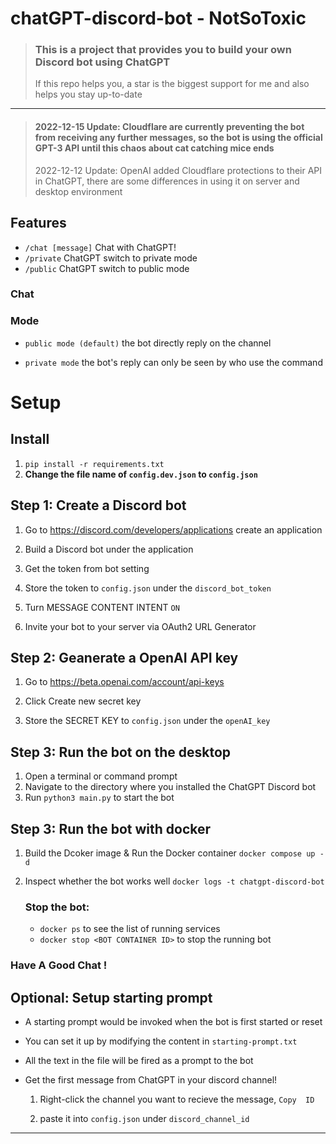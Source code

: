 # chatGPT-discord-bot - NotSoToxic

> ### This is a project that provides you to build your own Discord bot using ChatGPT
>
> If this repo helps you, a star is the biggest support for me and also helps you stay up-to-date 
---

> #### 2022-12-15 Update: Cloudflare are currently preventing the bot from receiving any further messages, so the bot is using the official GPT-3 API until this chaos about cat catching mice ends
> 
> 2022-12-12 Update: OpenAI added Cloudflare protections to their API in ChatGPT, there are some differences in using it on server and desktop environment
 

## Features

* `/chat [message]` Chat with ChatGPT!
* `/private` ChatGPT switch to private mode
* `/public`  ChatGPT switch to public  mode

### Chat



### Mode

* `public mode (default)`  the bot directly reply on the channel

 
* `private mode` the bot's reply can only be seen by who use the command

 

# Setup

## Install

1. `pip install -r requirements.txt`
2. **Change the file name of `config.dev.json` to `config.json`**

## Step 1: Create a Discord bot

1. Go to https://discord.com/developers/applications create an application
2. Build a Discord bot under the application
3. Get the token from bot setting

  
4. Store the token to `config.json` under the `discord_bot_token`

   
   
5. Turn MESSAGE CONTENT INTENT `ON`

  
   
6. Invite your bot to your server via OAuth2 URL Generator

   

## Step 2: Geanerate a OpenAI API key

1. Go to https://beta.openai.com/account/api-keys

2. Click Create new secret key

  

2. Store the SECRET KEY to `config.json` under the `openAI_key`

## Step 3: Run the bot on the desktop
1. Open a terminal or command prompt
2. Navigate to the directory where you installed the ChatGPT Discord bot
3. Run `python3 main.py` to start the bot

## Step 3: Run the bot with docker

1. Build the Dcoker image & Run the Docker container `docker compose up -d`
2. Inspect whether the bot works well `docker logs -t chatgpt-discord-bot`

   ### Stop the bot:

   * `docker ps` to see the list of running services
   * `docker stop <BOT CONTAINER ID>` to stop the running bot

### Have A Good Chat !

## Optional: Setup starting prompt

* A starting prompt would be invoked when the bot is first started or reset
* You can set it up by modifying the content in `starting-prompt.txt`
* All the text in the file will be fired as a prompt to the bot  
* Get the first message from ChatGPT in your discord channel!

   1. Right-click the channel you want to recieve the message, `Copy  ID`
   
       
    
   2. paste it into `config.json` under `discord_channel_id `



---


